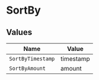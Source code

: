 # SortBy


## Values

| Name              | Value             |
| ----------------- | ----------------- |
| `SortByTimestamp` | timestamp         |
| `SortByAmount`    | amount            |